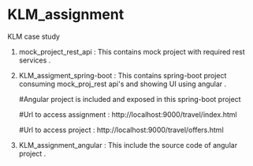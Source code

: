 # KLM_assignment

KLM case study

1. mock_project_rest_api : This contains mock project with required rest services .

2. KLM_assigment_spring-boot : This contains spring-boot project consuming mock_proj_rest api's and showing UI using angular .

    #Angular project is included and exposed in this spring-boot project
    
    #Url to access assignment  : http://localhost:9000/travel/index.html
    
    #Url to access project     : http://localhost:9000/travel/offers.html

3. KLM_assignment_angular : This include the source code of angular project .
